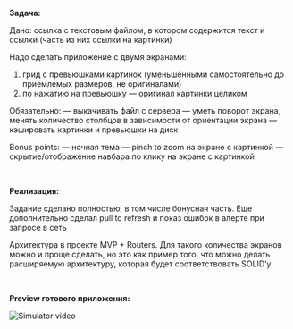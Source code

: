 **Задача:**

Дано: ссылка с текстовым файлом, в котором содержится текст и ссылки (часть из них ссылки на картинки)

Надо сделать приложение с двумя экранами:

1) грид с превьюшками картинок (уменьшёнными самостоятельно до приемлемых размеров, не оригиналами)
2) по нажатию на превьюшку — оригинал картинки целиком

Обязательно:
— выкачивать файл с сервера
— уметь поворот экрана, менять количество столбцов в зависимости от ориентации экрана
— кэшировать картинки и превьюшки на диск

Bonus points:
— ночная тема
— pinch to zoom на экране с картинкой
— скрытие/отображение навбара по клику на экране с картинкой

⠀

**Реализация:**

Задание сделано полностью, в том числе бонусная часть.
Еще дополнительно сделал pull to refresh и показ ошибок в алерте при запросе в сеть

Архитектура в проекте MVP + Routers. Для такого количества экранов можно и проще сделать, но это как пример того, что можно делать расширяемую архитектуру, которая будет соответствовать SOLID’у

⠀

**Preview готового приложения:**

![Simulator video](https://github.com/blackwhitescreen/pictureviewer/assets/133086785/279dcefe-71e4-415b-a9c8-ff09738d99b9)
